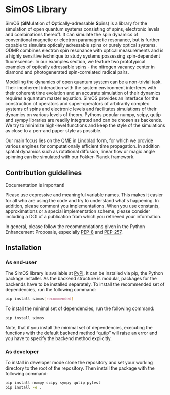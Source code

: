 # SimOS Library

SimOS (**SIM**ulation of **O**ptically-adressable **S**pins) is a library for 
the simulation of open quantum systems consisting of spins, electronic levels 
and combinations thereoff. It can simulate the spin dynamics of conventional 
magnetic or electron paramagnetic resonance, but is further capable to simulate 
optically adressable spins or purely optical systems. ODMR combines electron 
spin resonance with optical measurements and is a highly sensitive technique 
to study systems possessing spin-dependent fluorescence. In our examples 
section, we feature two prototypical examples of optically adressable 
spins - the nitrogen vacancy center in diamond and photogenerated 
spin-correlated radical pairs.

Modelling the dynamics of open quantum system can be a non-trivial task. Their 
incoherent interaction with the system environment interferes with their coherent 
time evolution and an accurate simulation of their dynamics requires a quantum 
master equation. SimOS provides an interface for the construction of operators and 
super-operators of arbitrarily complex systems of spins and electronic levels and 
facilitates simulations of their dynamics on various levels of theory. Pythons 
popular numpy, scipy, qutip and sympy libraries are readily integrated and can be 
chosen as backends. We try to minimize high-level functions and keep the style of 
the simulations as close to a pen-and paper style as possible.

Our main focus lies on the QME in Lindblad form, for which we provide various engines 
for computationally efficient time propagation. In addition spatial dynamics such 
as rotational diffusion, linear flow or magic angle spinning can be simulated with 
our Fokker-Planck framework.

## Contribution guidelines
Documentation is important! 

Please use expressive and meaningful variable names. This makes it easier for 
all who are using the code and try to understand what's happening. In addition,
please comment you implementations. When you use constants, approximations or 
a special implementation scheme, please consider including a DOI of a
publication from which you retrieved your information.

In general, please follow the recommendations given in the Python Enhancement 
Proposals, especially [PEP-8](https://www.python.org/dev/peps/pep-0008/?) and 
[PEP-257](https://www.python.org/dev/peps/pep-0257/).

## Installation

### As end-user
The SimOS library is available at [PyPI](https://pypi.org/project/simos/). It can be 
installed via pip, the Python package installer. As the backend structure is modular, 
packages for the backends have to be installed separately. To install the recommended 
set of dependencies, run the following command:

```bash
pip install simos[recommended]
```

To install the minimal set of dependencies, run the following command:

```bash
pip install simos
```
Note, that if you install the minimal set of dependencies, executing the functions 
with the default backend method “qutip” will raise an error and you have to specify 
the backend method explicitly.


### As developer
To install in developer mode clone the repository and set your working directory to 
the root of the repository. Then install the package with the following command:
```bash
pip install numpy scipy sympy qutip pytest
pip install -e .
```
